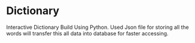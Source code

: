 # Dictionary

Interactive Dictionary Build Using Python.
Used Json file for storing all the words will transfer this all data into database for faster accessing.

